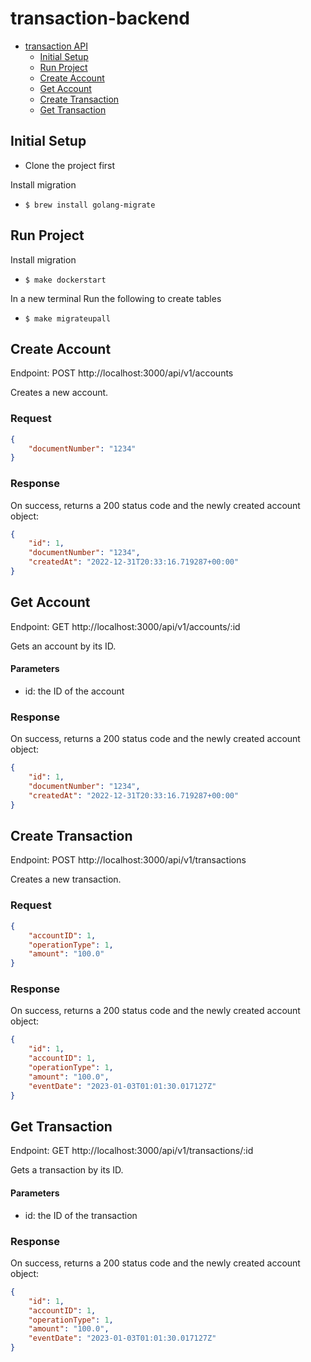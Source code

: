 # transaction-backend

- [transaction API](#transaction-api)
  - [Initial Setup](#initial-setup)
  - [Run Project](#run-project)
  - [Create Account](#create-account)
  - [Get Account](#get-account)
  - [Create Transaction](#create-transaction)
  - [Get Transaction](#get-transaction)

 
 
## Initial Setup
- Clone the project first

Install migration
- `$ brew install golang-migrate`


## Run Project
Install migration
- `$ make dockerstart`

In a new terminal Run the following to create tables
- `$ make migrateupall`


## Create Account
Endpoint: POST http://localhost:3000/api/v1/accounts

Creates a new account.
### Request
```json
{
    "documentNumber": "1234"
}
```

### Response
On success, returns a 200 status code and the newly created account object:
```json
{
    "id": 1,
    "documentNumber": "1234",
    "createdAt": "2022-12-31T20:33:16.719287+00:00"
}
```

## Get Account
Endpoint: GET http://localhost:3000/api/v1/accounts/:id

Gets an account by its ID.

#### Parameters
- id: the ID of the account



### Response
On success, returns a 200 status code and the newly created account object:
```json
{
    "id": 1,
    "documentNumber": "1234",
    "createdAt": "2022-12-31T20:33:16.719287+00:00"
}
```



## Create Transaction
Endpoint: POST http://localhost:3000/api/v1/transactions

Creates a new transaction.
### Request
```json
{
    "accountID": 1,
    "operationType": 1,
    "amount": "100.0"
}
```

### Response
On success, returns a 200 status code and the newly created account object:
```json
{
    "id": 1,
    "accountID": 1,
    "operationType": 1,
    "amount": "100.0",
    "eventDate": "2023-01-03T01:01:30.017127Z"
}
```

## Get Transaction
Endpoint: GET http://localhost:3000/api/v1/transactions/:id

Gets a transaction by its ID.

#### Parameters
- id: the ID of the transaction



### Response
On success, returns a 200 status code and the newly created account object:
```json
{
    "id": 1,
    "accountID": 1,
    "operationType": 1,
    "amount": "100.0",
    "eventDate": "2023-01-03T01:01:30.017127Z"
}
```

